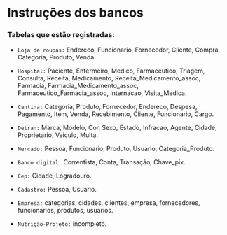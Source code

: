 # Instruções dos bancos 

### Tabelas que estão registradas:

* `Loja de roupas:` Endereco, Funcionario, Fornecedor, Cliente, Compra, Categoria, Produto, Venda.
  
* `Hospital:` Paciente, Enfermeiro, Medico, Farmaceutico, Triagem, Consulta, Receita, Medicamento, Receita_Medicamento_assoc, Farmacia, Farmacia_Medicamento_assoc, Farmaceutico_Farmacia_assoc, Internacao, Visita_Medica.

* `Cantina:` Categoria, Produto, Fornecedor, Endereco, Despesa, Pagamento, Item, Venda, Recebimento, Cliente, Funcionario, Cargo.

* `Detran:` Marca, Modelo, Cor, Sexo, Estado, Infracao, Agente, Cidade, Proprietario, Veiculo, Multa.

* `Mercado:` Pessoa, Funcionario, Produto, Usuario, Categoria_Produto.

* `Banco digital:` Correntista, Conta, Transação, Chave_pix.

* `Cep:` Cidade, Logradouro.

* `Cadastro:` Pessoa, Usuario.

* `Empresa:` categorias, cidades, clientes, empresa, fornecedores, funcionarios, produtos, usuarios.

* `Nutrição-Projeto:` incompleto.
